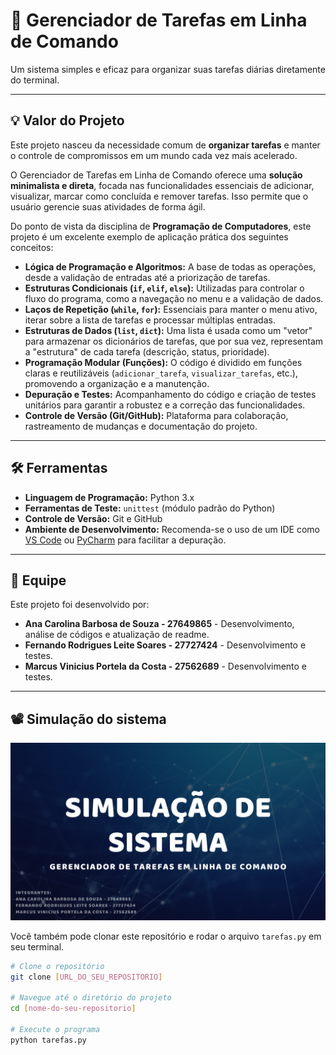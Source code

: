 # 📝 Gerenciador de Tarefas em Linha de Comando

Um sistema simples e eficaz para organizar suas tarefas diárias diretamente do terminal.

---

## 💡 Valor do Projeto

Este projeto nasceu da necessidade comum de **organizar tarefas** e manter o controle de compromissos em um mundo cada vez mais acelerado.

O Gerenciador de Tarefas em Linha de Comando oferece uma **solução minimalista e direta**, focada nas funcionalidades essenciais de adicionar, visualizar, marcar como concluída e remover tarefas. Isso permite que o usuário gerencie suas atividades de forma ágil.

Do ponto de vista da disciplina de **Programação de Computadores**, este projeto é um excelente exemplo de aplicação prática dos seguintes conceitos:

* **Lógica de Programação e Algoritmos:** A base de todas as operações, desde a validação de entradas até a priorização de tarefas.
* **Estruturas Condicionais (`if`, `elif`, `else`):** Utilizadas para controlar o fluxo do programa, como a navegação no menu e a validação de dados.
* **Laços de Repetição (`while`, `for`):** Essenciais para manter o menu ativo, iterar sobre a lista de tarefas e processar múltiplas entradas.
* **Estruturas de Dados (`list`, `dict`):** Uma lista é usada como um "vetor" para armazenar os dicionários de tarefas, que por sua vez, representam a "estrutura" de cada tarefa (descrição, status, prioridade).
* **Programação Modular (Funções):** O código é dividido em funções claras e reutilizáveis (`adicionar_tarefa`, `visualizar_tarefas`, etc.), promovendo a organização e a manutenção.
* **Depuração e Testes:** Acompanhamento do código e criação de testes unitários para garantir a robustez e a correção das funcionalidades.
* **Controle de Versão (Git/GitHub):** Plataforma para colaboração, rastreamento de mudanças e documentação do projeto.

---

## 🛠️ Ferramentas

* **Linguagem de Programação:** Python 3.x
* **Ferramentas de Teste:** `unittest` (módulo padrão do Python)
* **Controle de Versão:** Git e GitHub
* **Ambiente de Desenvolvimento:** Recomenda-se o uso de um IDE como [VS Code](https://code.visualstudio.com/) ou [PyCharm](https://www.jetbrains.com/pycharm/) para facilitar a depuração.

---

## 👥 Equipe

Este projeto foi desenvolvido por:

* **Ana Carolina Barbosa de Souza - 27649865** - Desenvolvimento, análise de códigos e atualização de readme.
* **Fernando Rodrigues Leite Soares - 27727424** - Desenvolvimento e testes.
* **Marcus Vinicius Portela da Costa - 27562689** - Desenvolvimento e testes.

---

## 📽️ Simulação do sistema

[![Assista ao vídeo](tumbnail_simulacao.png)](https://drive.google.com/file/d/1DQ3-LJ5C_BU6OdRESrUM3NKWhb3uT1lx/view?usp=sharing)

Você também pode clonar este repositório e rodar o arquivo `tarefas.py` em seu terminal.

```bash
# Clone o repositório
git clone [URL_DO_SEU_REPOSITORIO]

# Navegue até o diretório do projeto
cd [nome-do-seu-repositorio]

# Execute o programa
python tarefas.py
